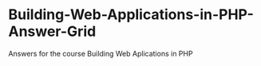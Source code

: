 # Building-Web-Applications-in-PHP-Answer-Grid

Answers for the course Building Web Aplications in PHP
